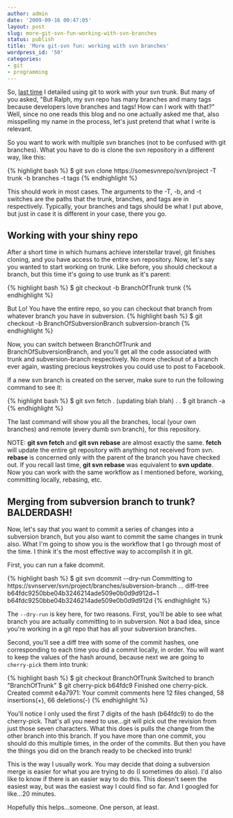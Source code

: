 ```yaml
---
author: admin
date: '2009-09-16 00:47:05'
layout: post
slug: more-git-svn-fun-working-with-svn-branches
status: publish
title: 'More git-svn fun: working with svn branches'
wordpress_id: '50'
categories:
- git
- programming
---
```


So,
[last time](http://www.ronniealleva.org/index.php/2008/08/28/using-git-and-subversion-in-5-easy-steps/)
I detailed using git to work with your svn trunk. But many of you
asked, "But Ralph, my svn repo has many branches and many tags
because developers love branches and tags! How can I work with
that?" Well, since no one reads this blog and no one actually asked
me that, also misspelling my name in the process, let's just
pretend that what I write is relevant.

So you want to work with
multiple svn branches (not to be confused with git branches). What
you have to do is clone the svn repository in a different way, like this:

{% highlight bash %}
    $ git svn clone https://somesvnrepo/svn/project -T trunk -b branches -t tags
{% endhighlight %}

This should work in most cases. The arguments to the -T, -b, and -t
switches are the paths that the trunk, branches, and tags are in
respectively. Typically, your branches and tags should be what I
put above, but just in case it is different in your case, there you
go.
## Working with your shiny repo

After a short time in which humans achieve interstellar travel, git
finishes cloning, and you have access to the entire svn repository.
Now, let's say you wanted to start working on trunk. Like before,
you should checkout a branch, but this time it's going to use trunk
as it's parent:

{% highlight bash %}
    $ git checkout -b BranchOfTrunk trunk
{% endhighlight %}
    
But Lo! You have the entire repo, so you can checkout that branch
from whatever branch you have in subversion.
{% highlight bash %}
    $ git checkout -b BranchOfSubversionBranch subversion-branch
{% endhighlight %}

Now, you can switch between BranchOfTrunk and
BranchOfSubversionBranch, and you'll get all the code associated
with trunk and subversion-branch respectively. No more checkout of
a branch ever again, wasting precious keystrokes you could use to
post to Facebook.

If a new svn branch is created on the server,
make sure to run the following command to see it:

{% highlight bash %}
    $ git svn fetch
    . (updating blah blah)
    .
    .
    $ git branch -a
{% endhighlight %}

The last command will show you all the branches, local (your own
branches) and remote (every dumb svn branch), for this repository.

NOTE: **git svn fetch** and **git svn rebase** are almost exactly
the same. **fetch** will update the entire git repository with
anything not received from svn. **rebase** is concerned only with
the parent of the branch you have checked out. If you recall last
time, **git svn rebase** was equivalent to **svn update**. Now you
can work with the same workflow as I mentioned before, working,
committing locally, rebasing, etc.
## Merging from subversion branch to trunk? BALDERDASH!

Now, let's say that you want to commit a series of changes into a
subversion branch, but you also want to commit the same changes in
trunk also. What I'm going to show you is the workflow that I go
through most of the time. I think it's the most effective way to
accomplish it in git.

First, you can run a fake dcommit.

{% highlight bash %}
    $ git svn dcommit --dry-run
    Committing to https://svnserver/svn/project/branches/subversion-branch ...
    diff-tree b64fdc9250bbe04b3246214ade509e0b0d9d912d~1 b64fdc9250bbe04b3246214ade509e0b0d9d912d
{% endhighlight %}


The `--dry-run` is key here, for two reasons. First, you'll be
able to see what branch you are actually committing to in
subversion. Not a bad idea, since you're working in a git repo that
has all your subversion branches.

Second, you'll see a diff tree
with some of the commit hashes, one corresponding to each time you
did a commit locally, in order. You will want to keep the values of
the hash around, because next we are going to `cherry-pick`
them into trunk:

{% highlight bash %}
    $ git checkout BranchOfTrunk
    Switched to branch "BranchOfTrunk"
    $ git cherry-pick b64fdc9
    Finished one cherry-pick.
    Created commit e4a7971:  Your commit comments here
     12 files changed, 58 insertions(+), 66 deletions(-)
{% endhighlight %}


You'll notice I only used the first 7 digits of the hash (b64fdc9)
to do the cherry-pick. That's all you need to use...git will pick
out the revision from just those seven characters. What this does
is pulls the change from the other branch into this branch. If you
have more than one commit, you should do this multiple times, in
the order of the commits. But then you have the things you did on
the branch ready to be checked into trunk!

This is the way I
usually work. You may decide that doing a subversion merge is
easier for what you are trying to do (I sometimes do also). I'd
also like to know if there is an easier way to do this. This
doesn't seem the easiest way, but was the easiest way I could find
so far. And I googled for like...20 minutes.

Hopefully this
helps...someone. One person, at least.


